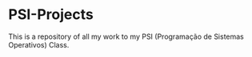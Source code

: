 # PSI-Projects

This is a repository of all my work to my PSI (Programação de Sistemas Operativos) Class.
